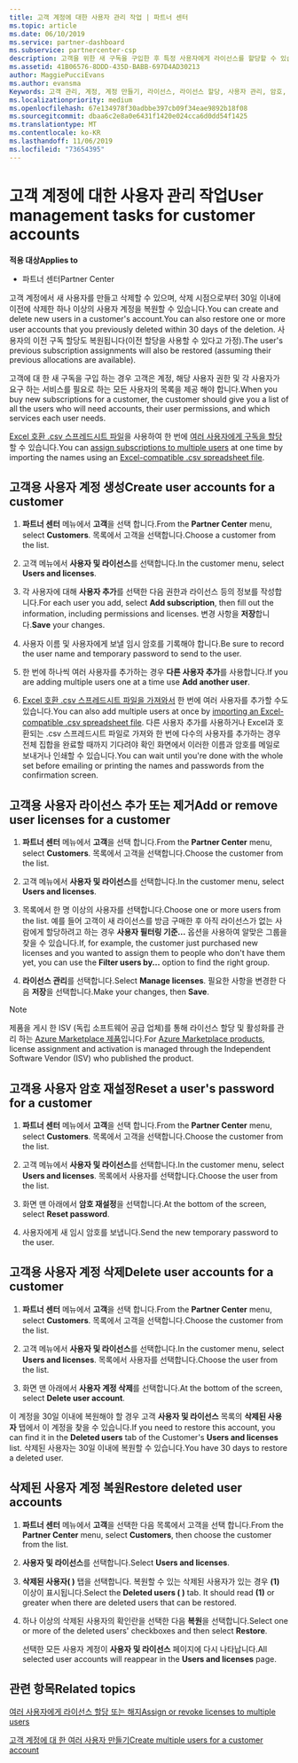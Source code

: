 ```yaml
---
title: 고객 계정에 대한 사용자 관리 작업 | 파트너 센터
ms.topic: article
ms.date: 06/10/2019
ms.service: partner-dashboard
ms.subservice: partnercenter-csp
description: 고객을 위한 새 구독을 구입한 후 특정 사용자에게 라이선스를 할당할 수 있습니다.
ms.assetid: 41B06576-8DDD-435D-BABB-697D4AD30213
author: MaggiePucciEvans
ms.author: evansma
Keywords: 고객 관리, 계정, 계정 만들기, 라이선스, 라이선스 할당, 사용자 관리, 암호, 암호 재설정, 암호 변경
ms.localizationpriority: medium
ms.openlocfilehash: 67e134978f30adbbe397cb09f34eae9892b18f08
ms.sourcegitcommit: dbaa6c2e8a0e6431f1420e024cca6d0dd54f1425
ms.translationtype: MT
ms.contentlocale: ko-KR
ms.lasthandoff: 11/06/2019
ms.locfileid: "73654395"
---
```

# <a name="user-management-tasks-for-customer-accounts"></a><span data-ttu-id="1f88c-104">고객 계정에 대한 사용자 관리 작업</span><span class="sxs-lookup"><span data-stu-id="1f88c-104">User management tasks for customer accounts</span></span>

<span data-ttu-id="1f88c-105">**적용 대상**</span><span class="sxs-lookup"><span data-stu-id="1f88c-105">**Applies to**</span></span>

-  <span data-ttu-id="1f88c-106">파트너 센터</span><span class="sxs-lookup"><span data-stu-id="1f88c-106">Partner Center</span></span>

<span data-ttu-id="1f88c-107">고객 계정에서 새 사용자를 만들고 삭제할 수 있으며, 삭제 시점으로부터 30일 이내에 이전에 삭제한 하나 이상의 사용자 계정을 복원할 수 있습니다.</span><span class="sxs-lookup"><span data-stu-id="1f88c-107">You can create and delete new users in a customer's account.You can also restore one or more user accounts that you previously deleted within 30 days of the deletion.</span></span> <span data-ttu-id="1f88c-108">사용자의 이전 구독 할당도 복원됩니다(이전 할당을 사용할 수 있다고 가정).</span><span class="sxs-lookup"><span data-stu-id="1f88c-108">The user's previous subscription assignments will also be restored (assuming their previous allocations are available).</span></span>

<span data-ttu-id="1f88c-109">고객에 대 한 새 구독을 구입 하는 경우 고객은 계정, 해당 사용자 권한 및 각 사용자가 요구 하는 서비스를 필요로 하는 모든 사용자의 목록을 제공 해야 합니다.</span><span class="sxs-lookup"><span data-stu-id="1f88c-109">When you buy new subscriptions for a customer, the customer should give you a list of all the users who will need accounts, their user permissions, and which services each user needs.</span></span>  

<span data-ttu-id="1f88c-110">[Excel 호환 .csv 스프레드시트 파일](adding-multiple-users-to-a-customer-account.md)을 사용하여 한 번에 [여러 사용자에게 구독을 할당](bulk-license-provisioning-for-multiple-users.md)할 수 있습니다.</span><span class="sxs-lookup"><span data-stu-id="1f88c-110">You can [assign subscriptions to multiple users](bulk-license-provisioning-for-multiple-users.md) at one time by importing the names using an [Excel-compatible .csv spreadsheet file](adding-multiple-users-to-a-customer-account.md).</span></span>

<a href="" id="createuseraccounts"></a>

## <a name="create-user-accounts-for-a-customer"></a><span data-ttu-id="1f88c-111">고객용 사용자 계정 생성</span><span class="sxs-lookup"><span data-stu-id="1f88c-111">Create user accounts for a customer</span></span>

1.  <span data-ttu-id="1f88c-112">**파트너 센터** 메뉴에서 **고객**을 선택 합니다.</span><span class="sxs-lookup"><span data-stu-id="1f88c-112">From the **Partner Center** menu, select **Customers**.</span></span> <span data-ttu-id="1f88c-113">목록에서 고객을 선택합니다.</span><span class="sxs-lookup"><span data-stu-id="1f88c-113">Choose a customer from the list.</span></span>

2.  <span data-ttu-id="1f88c-114">고객 메뉴에서 **사용자 및 라이선스**를 선택합니다.</span><span class="sxs-lookup"><span data-stu-id="1f88c-114">In the customer menu, select **Users and licenses**.</span></span>

3.  <span data-ttu-id="1f88c-115">각 사용자에 대해 **사용자 추가**를 선택한 다음 권한과 라이선스 등의 정보를 작성합니다.</span><span class="sxs-lookup"><span data-stu-id="1f88c-115">For each user you add, select **Add subscription**, then fill out the information, including permissions and licenses.</span></span> <span data-ttu-id="1f88c-116">변경 사항을 **저장**합니다.</span><span class="sxs-lookup"><span data-stu-id="1f88c-116">**Save** your changes.</span></span>

4.  <span data-ttu-id="1f88c-117">사용자 이름 및 사용자에게 보낼 임시 암호를 기록해야 합니다.</span><span class="sxs-lookup"><span data-stu-id="1f88c-117">Be sure to record the user name and temporary password to send to the user.</span></span>

5.  <span data-ttu-id="1f88c-118">한 번에 하나씩 여러 사용자를 추가하는 경우 **다른 사용자 추가**를 사용합니다.</span><span class="sxs-lookup"><span data-stu-id="1f88c-118">If you are adding multiple users one at a time use **Add another user**.</span></span>

6. <span data-ttu-id="1f88c-119">[Excel 호환 .csv 스프레드시트 파일을 가져와서](adding-multiple-users-to-a-customer-account.md) 한 번에 여러 사용자를 추가할 수도 있습니다.</span><span class="sxs-lookup"><span data-stu-id="1f88c-119">You can also add multiple users at once by [importing an Excel-compatible .csv spreadsheet file](adding-multiple-users-to-a-customer-account.md).</span></span> <span data-ttu-id="1f88c-120">다른 사용자 추가를 사용하거나 Excel과 호환되는 .csv 스프레드시트 파일로 가져와 한 번에 다수의 사용자를 추가하는 경우 전체 집합을 완료할 때까지 기다려야 확인 화면에서 이러한 이름과 암호를 메일로 보내거나 인쇄할 수 있습니다.</span><span class="sxs-lookup"><span data-stu-id="1f88c-120">You can wait until you're done with the whole set before emailing or printing the names and passwords from the confirmation screen.</span></span>

<a href="" id="userlicensing"></a>

## <a name="add-or-remove-user-licenses-for-a-customer"></a><span data-ttu-id="1f88c-121">고객용 사용자 라이선스 추가 또는 제거</span><span class="sxs-lookup"><span data-stu-id="1f88c-121">Add or remove user licenses for a customer</span></span>

1.  <span data-ttu-id="1f88c-122">**파트너 센터** 메뉴에서 **고객**을 선택 합니다.</span><span class="sxs-lookup"><span data-stu-id="1f88c-122">From the **Partner Center** menu, select **Customers**.</span></span> <span data-ttu-id="1f88c-123">목록에서 고객을 선택합니다.</span><span class="sxs-lookup"><span data-stu-id="1f88c-123">Choose the customer from the list.</span></span>

2.  <span data-ttu-id="1f88c-124">고객 메뉴에서 **사용자 및 라이선스**를 선택합니다.</span><span class="sxs-lookup"><span data-stu-id="1f88c-124">In the customer menu, select **Users and licenses**.</span></span>

3.  <span data-ttu-id="1f88c-125">목록에서 한 명 이상의 사용자를 선택합니다.</span><span class="sxs-lookup"><span data-stu-id="1f88c-125">Choose one or more users from the list.</span></span> <span data-ttu-id="1f88c-126">예를 들어 고객이 새 라이선스를 방금 구매한 후 아직 라이선스가 없는 사람에게 할당하려고 하는 경우 **사용자 필터링 기준...** 옵션을 사용하여 알맞은 그룹을 찾을 수 있습니다.</span><span class="sxs-lookup"><span data-stu-id="1f88c-126">If, for example, the customer just purchased new licenses and you wanted to assign them to people who don't have them yet, you can use the **Filter users by...** option to find the right group.</span></span>

4.  <span data-ttu-id="1f88c-127">**라이선스 관리**를 선택합니다.</span><span class="sxs-lookup"><span data-stu-id="1f88c-127">Select **Manage licenses**.</span></span> <span data-ttu-id="1f88c-128">필요한 사항을 변경한 다음 **저장**을 선택합니다.</span><span class="sxs-lookup"><span data-stu-id="1f88c-128">Make your changes, then **Save**.</span></span>

> [!NOTE]
> <span data-ttu-id="1f88c-129">제품을 게시 한 ISV (독립 소프트웨어 공급 업체)를 통해 라이선스 할당 및 활성화를 관리 하는 [Azure Marketplace 제품](sell-marketplace-products.md)입니다.</span><span class="sxs-lookup"><span data-stu-id="1f88c-129">For [Azure Marketplace products](sell-marketplace-products.md), license assignment and activation is managed through the Independent Software Vendor (ISV) who published the product.</span></span>

<a href="" id="resetpassword"></a>

## <a name="reset-a-users-password-for-a-customer"></a><span data-ttu-id="1f88c-130">고객용 사용자 암호 재설정</span><span class="sxs-lookup"><span data-stu-id="1f88c-130">Reset a user's password for a customer</span></span>

1.  <span data-ttu-id="1f88c-131">**파트너 센터** 메뉴에서 **고객**을 선택 합니다.</span><span class="sxs-lookup"><span data-stu-id="1f88c-131">From the **Partner Center** menu, select **Customers**.</span></span> <span data-ttu-id="1f88c-132">목록에서 고객을 선택합니다.</span><span class="sxs-lookup"><span data-stu-id="1f88c-132">Choose the customer from the list.</span></span>

2.  <span data-ttu-id="1f88c-133">고객 메뉴에서 **사용자 및 라이선스**를 선택합니다.</span><span class="sxs-lookup"><span data-stu-id="1f88c-133">In the customer menu, select **Users and licenses**.</span></span> <span data-ttu-id="1f88c-134">목록에서 사용자를 선택합니다.</span><span class="sxs-lookup"><span data-stu-id="1f88c-134">Choose the user from the list.</span></span>

3.  <span data-ttu-id="1f88c-135">화면 맨 아래에서 **암호 재설정**을 선택합니다.</span><span class="sxs-lookup"><span data-stu-id="1f88c-135">At the bottom of the screen, select **Reset password**.</span></span> 

4.  <span data-ttu-id="1f88c-136">사용자에게 새 임시 암호를 보냅니다.</span><span class="sxs-lookup"><span data-stu-id="1f88c-136">Send the new temporary password to the user.</span></span>

<a href="" id="deleteuseraccounts"></a>

## <a name="delete-user-accounts-for-a-customer"></a><span data-ttu-id="1f88c-137">고객용 사용자 계정 삭제</span><span class="sxs-lookup"><span data-stu-id="1f88c-137">Delete user accounts for a customer</span></span>

1.  <span data-ttu-id="1f88c-138">**파트너 센터** 메뉴에서 **고객**을 선택 합니다.</span><span class="sxs-lookup"><span data-stu-id="1f88c-138">From the **Partner Center** menu, select **Customers**.</span></span> <span data-ttu-id="1f88c-139">목록에서 고객을 선택합니다.</span><span class="sxs-lookup"><span data-stu-id="1f88c-139">Choose the customer from the list.</span></span>

2.  <span data-ttu-id="1f88c-140">고객 메뉴에서 **사용자 및 라이선스**를 선택합니다.</span><span class="sxs-lookup"><span data-stu-id="1f88c-140">In the customer menu, select **Users and licenses**.</span></span> <span data-ttu-id="1f88c-141">목록에서 사용자를 선택합니다.</span><span class="sxs-lookup"><span data-stu-id="1f88c-141">Choose the user from the list.</span></span>

3.  <span data-ttu-id="1f88c-142">화면 맨 아래에서 **사용자 계정 삭제**를 선택합니다.</span><span class="sxs-lookup"><span data-stu-id="1f88c-142">At the bottom of the screen, select **Delete user account**.</span></span>

<span data-ttu-id="1f88c-143">이 계정을 30일 이내에 복원해야 할 경우 고객 **사용자 및 라이선스** 목록의 **삭제된 사용자** 탭에서 이 계정을 찾을 수 있습니다.</span><span class="sxs-lookup"><span data-stu-id="1f88c-143">If you need to restore this account, you can find it in the **Deleted users** tab of the Customer's **Users and licenses** list.</span></span> <span data-ttu-id="1f88c-144">삭제된 사용자는 30일 이내에 복원할 수 있습니다.</span><span class="sxs-lookup"><span data-stu-id="1f88c-144">You have 30 days to restore a deleted user.</span></span>

<a href="" id="restoreuseraccounts"></a>

## <a name="restore-deleted-user-accounts"></a><span data-ttu-id="1f88c-145">삭제된 사용자 계정 복원</span><span class="sxs-lookup"><span data-stu-id="1f88c-145">Restore deleted user accounts</span></span>

1.  <span data-ttu-id="1f88c-146">**파트너 센터** 메뉴에서 **고객**을 선택한 다음 목록에서 고객을 선택 합니다.</span><span class="sxs-lookup"><span data-stu-id="1f88c-146">From the **Partner Center** menu, select **Customers**, then choose the customer from the list.</span></span>

2.  <span data-ttu-id="1f88c-147">**사용자 및 라이선스**를 선택합니다.</span><span class="sxs-lookup"><span data-stu-id="1f88c-147">Select **Users and licenses**.</span></span>

3.  <span data-ttu-id="1f88c-148">**삭제된 사용자( )** 탭을 선택합니다. 복원할 수 있는 삭제된 사용자가 있는 경우 **(1)** 이상이 표시됩니다.</span><span class="sxs-lookup"><span data-stu-id="1f88c-148">Select the **Deleted users ( )** tab. It should read **(1)** or greater when there are deleted users that can be restored.</span></span>

4.  <span data-ttu-id="1f88c-149">하나 이상의 삭제된 사용자의 확인란을 선택한 다음 **복원**을 선택합니다.</span><span class="sxs-lookup"><span data-stu-id="1f88c-149">Select one or more of the deleted users' checkboxes and then select **Restore**.</span></span>

    <span data-ttu-id="1f88c-150">선택한 모든 사용자 계정이 **사용자 및 라이선스** 페이지에 다시 나타납니다.</span><span class="sxs-lookup"><span data-stu-id="1f88c-150">All selected user accounts will reappear in the **Users and licenses** page.</span></span>

## <a name="related-topics"></a><span data-ttu-id="1f88c-151">관련 항목</span><span class="sxs-lookup"><span data-stu-id="1f88c-151">Related topics</span></span>


[<span data-ttu-id="1f88c-152">여러 사용자에게 라이선스 할당 또는 해지</span><span class="sxs-lookup"><span data-stu-id="1f88c-152">Assign or revoke licenses to multiple users</span></span>](bulk-license-provisioning-for-multiple-users.md)

[<span data-ttu-id="1f88c-153">고객 계정에 대 한 여러 사용자 만들기</span><span class="sxs-lookup"><span data-stu-id="1f88c-153">Create multiple users for a customer account</span></span>](adding-multiple-users-to-a-customer-account.md)